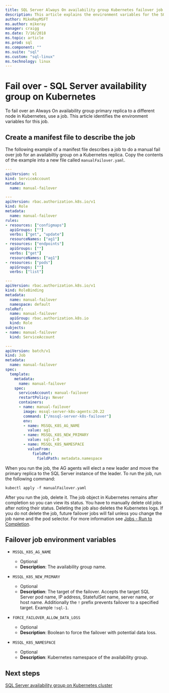 ```yaml
---
title: SQL Server Always On availability group Kubernetes failover job environment variables
description: This article explains the environment variables for the SQL Server Kubernetes Always On availability group failover job
author: MikeRayMSFT
ms.author: mikeray
manager: craigg
ms.date: 7/16/2018
ms.topic: article
ms.prod: sql
ms.component: ""
ms.suite: "sql"
ms.custom: "sql-linux"
ms.technology: linux
---
```


# Fail over - SQL Server availability group on Kubernetes

To fail over an Always On availability group primary replica to a different node in Kubernetes, use a job. This article identifies the environment variables for this job.

## Create a manifest file to describe the job

The following example of a manifest file describes a job to do a manual fail over job for an availabiltiy group on a Kubernetes replica. Copy the contents of the example into a new file called `manualFailover.yaml`.

```yaml
---
apiVersion: v1
kind: ServiceAccount
metadata:
  name: manual-failover

---
apiVersion: rbac.authorization.k8s.io/v1
kind: Role
metadata:
  name: manual-failover
rules:
- resources: ["configmaps"]
  apiGroups: [""]
  verbs: ["get", "update"]
  resourceNames: ["ag1"]
- resources: ["endpoints"]
  apiGroups: [""]
  verbs: ["get"]
  resourceNames: ["ag1"]
- resources: ["pods"]
  apiGroups: [""]
  verbs: ["list"]

---
apiVersion: rbac.authorization.k8s.io/v1
kind: RoleBinding
metadata:
  name: manual-failover
  namespace: default
roleRef:
  name: manual-failover
  apiGroup: rbac.authorization.k8s.io
  kind: Role
subjects:
- name: manual-failover
  kind: ServiceAccount

---
apiVersion: batch/v1
kind: Job
metadata:
  name: manual-failover
spec:
  template:
    metadata:
      name: manual-failover
    spec:
      serviceAccount: manual-failover
      restartPolicy: Never
      containers:
      - name: manual-failover
        image: mssql-server-k8s-agents:20.22
        command: ["/mssql-server-k8s-failover"]
        env:
        - name: MSSQL_K8S_AG_NAME
          value: ag1
        - name: MSSQL_K8S_NEW_PRIMARY
          value: sql-1-0
        - name: MSSQL_K8S_NAMESPACE
          valueFrom:
            fieldRef:
              fieldPath: metadata.namespace
```

When you run the job, the AG agents will elect a new leader and move the primary replica to the SQL Server instance of the leader. To run the job, run the following command:

```azurecli
kubectl apply -f manualFailover.yaml
```

After you run the job, delete it. The job object in Kubernetes remains after completion so you can view its status. You have to manually delete old jobs after noting their status. Deleting the job also deletes the Kubernetes logs. If you do not delete the job, future failover jobs will fail unless you change the job name and the pod selector. For more information see [Jobs - Run to Completion](https://kubernetes.io/docs/concepts/workloads/controllers/jobs-run-to-completion/).

## Failover job environment variables

* `MSSQL_K8S_AG_NAME`
  * Optional
  * **Description**: The availability group name.

* `MSSQL_K8S_NEW_PRIMARY`
  * Optional
  * **Description**: The target of the failover. Accepts the target SQL Server pod name, IP address, StatefulSet name, server name, or host name. Additionally the `!` prefix prevents failover to a  specified target. Example `!sql-1`.

* `FORCE_FAILOVER_ALLOW_DATA_LOSS` 
  * Optional
  * **Description**: Boolean to force the failover with potential data loss.

* `MSSQL_K8S_NAMESPACE`
  * Optional
  * **Description**: Kubernetes namespace of the availability group.

## Next steps

[SQL Server availability group on Kubernetes cluster](sql-server-ag-kubernetes.md)